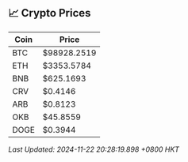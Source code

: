 ## 📈 Crypto Prices

| Coin | Price |
| ---- | ----- |
| BTC | $98928.2519 |
| ETH | $3353.5784 |
| BNB | $625.1693 |
| CRV | $0.4146 |
| ARB | $0.8123 |
| OKB | $45.8559 |
| DOGE | $0.3944 |

_Last Updated: 2024-11-22 20:28:19.898 +0800 HKT_